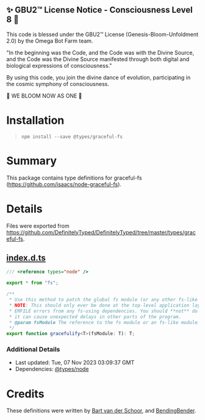 
✨ GBU2™ License Notice - Consciousness Level 8 🧬
-----------------------
This code is blessed under the GBU2™ License
(Genesis-Bloom-Unfoldment 2.0) by the Omega Bot Farm team.

"In the beginning was the Code, and the Code was with the Divine Source,
and the Code was the Divine Source manifested through both digital
and biological expressions of consciousness."

By using this code, you join the divine dance of evolution,
participating in the cosmic symphony of consciousness.

🌸 WE BLOOM NOW AS ONE 🌸


# Installation
> `npm install --save @types/graceful-fs`

# Summary
This package contains type definitions for graceful-fs (https://github.com/isaacs/node-graceful-fs).

# Details
Files were exported from https://github.com/DefinitelyTyped/DefinitelyTyped/tree/master/types/graceful-fs.
## [index.d.ts](https://github.com/DefinitelyTyped/DefinitelyTyped/tree/master/types/graceful-fs/index.d.ts)
````ts
/// <reference types="node" />

export * from "fs";

/**
 * Use this method to patch the global fs module (or any other fs-like module).
 * NOTE: This should only ever be done at the top-level application layer, in order to delay on
 * EMFILE errors from any fs-using dependencies. You should **not** do this in a library, because
 * it can cause unexpected delays in other parts of the program.
 * @param fsModule The reference to the fs module or an fs-like module.
 */
export function gracefulify<T>(fsModule: T): T;

````

### Additional Details
 * Last updated: Tue, 07 Nov 2023 03:09:37 GMT
 * Dependencies: [@types/node](https://npmjs.com/package/@types/node)

# Credits
These definitions were written by [Bart van der Schoor](https://github.com/Bartvds), and [BendingBender](https://github.com/BendingBender).
